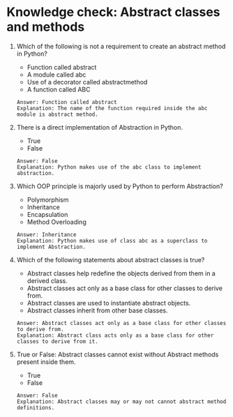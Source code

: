 # Knowledge check: Abstract classes and methods

1. Which of the following is not a requirement to create an abstract method in Python?
   - Function called abstract
   - A module called abc
   - Use of a decorator called abstractmethod
   - A function called ABC
   ```
   Answer: Function called abstract
   Explanation: The name of the function required inside the abc module is abstract method.
   ```

2. There is a direct implementation of Abstraction in Python.
   - True
   - False
   ```
   Answer: False
   Explanation: Python makes use of the abc class to implement abstraction.
   ```

3. Which OOP principle is majorly used by Python to perform Abstraction?
   - Polymorphism
   - Inheritance
   - Encapsulation
   - Method Overloading
   ```
   Answer: Inheritance
   Explanation: Python makes use of class abc as a superclass to implement Abstraction.
   ```

4. Which of the following statements about abstract classes is true?
   - Abstract classes help redefine the objects derived from them in a derived class.
   - Abstract classes act only as a base class for other classes to derive from.
   - Abstract classes are used to instantiate abstract objects.
   - Abstract classes inherit from other base classes.
   ```
   Answer: Abstract classes act only as a base class for other classes to derive from.
   Explanation: Abstract class acts only as a base class for other classes to derive from it.
   ```

5. True or False: Abstract classes cannot exist without Abstract methods present inside them.
   - True
   - False
   ```
   Answer: False
   Explanation: Abstract classes may or may not cannot abstract method definitions.
   ```